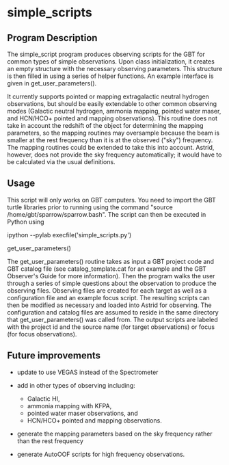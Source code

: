 # simple_scripts

## Program Description

The simple_script program produces observing scripts for the GBT for
common types of simple observations.  Upon class initialization, it
creates an empty structure with the necessary observing
parameters. This structure is then filled in using a series of helper
functions. An example interface is given in get_user_parameters().

It currently supports pointed or mapping extragalactic neutral
hydrogen observations, but should be easily extendable to other common
observing modes (Galactic neutral hydrogen, ammonia mapping, pointed
water maser, and HCN/HCO+ pointed and mapping observations). This
routine does not take in account the redshift of the object for
determining the mapping parameters, so the mapping routines may
oversample because the beam is smaller at the rest frequency than it
is at the observed ("sky") frequency. The mapping routines could be
extended to take this into account. Astrid, however, does not provide
the sky frequency automatically; it would have to be calculated via
the usual definitions.

## Usage

This script will only works on GBT computers. You need to import the
GBT turtle libraries prior to running using the command "source
/home/gbt/sparrow/sparrow.bash". The script can then be executed in
Python using

ipython --pylab
execfile('simple_scripts.py')

get_user_parameters()

The get_user_parameters() routine takes as input a GBT project code
and GBT catalog file (see catalog_template.cat for an example and the
GBT Observer's Guide for more information). Then the program walks the
user through a series of simple questions about the observation to
produce the observing files. Observing files are created for each
target as well as a configuration file and an example focus
script. The resulting scripts can then be modified as necessary and
loaded into Astrid for observing. The configuration and catalog files
are assumed to reside in the same directory that get_user_parameters()
was called from. The output scripts are labeled with the project id and the source name (for target observations) or focus (for focus observations).

## Future improvements

* update to use VEGAS instead of the Spectrometer

* add in other types of observing including:
  * Galactic HI, 
  * ammonia mapping with KFPA, 
  * pointed water maser observations,  and
  * HCN/HCO+ pointed and mapping observations.

* generate the mapping parameters based on the sky frequency rather than the rest frequency

* generate AutoOOF scripts for high frequency observations.